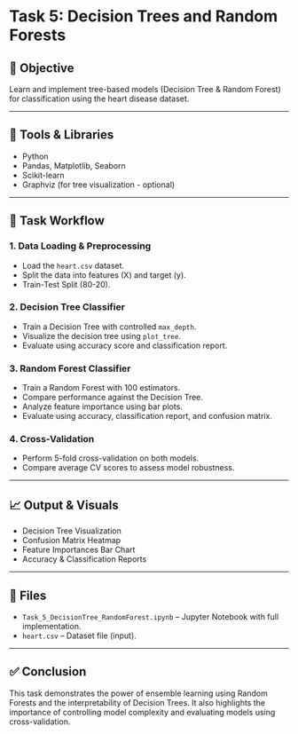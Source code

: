
# Task 5: Decision Trees and Random Forests

## 📌 Objective
Learn and implement tree-based models (Decision Tree & Random Forest) for classification using the heart disease dataset.

---

## 🧰 Tools & Libraries
- Python
- Pandas, Matplotlib, Seaborn
- Scikit-learn
- Graphviz (for tree visualization - optional)

---

## 📝 Task Workflow

### 1. Data Loading & Preprocessing
- Load the `heart.csv` dataset.
- Split the data into features (X) and target (y).
- Train-Test Split (80-20).

### 2. Decision Tree Classifier
- Train a Decision Tree with controlled `max_depth`.
- Visualize the decision tree using `plot_tree`.
- Evaluate using accuracy score and classification report.

### 3. Random Forest Classifier
- Train a Random Forest with 100 estimators.
- Compare performance against the Decision Tree.
- Analyze feature importance using bar plots.
- Evaluate using accuracy, classification report, and confusion matrix.

### 4. Cross-Validation
- Perform 5-fold cross-validation on both models.
- Compare average CV scores to assess model robustness.

---

## 📈 Output & Visuals
- Decision Tree Visualization
- Confusion Matrix Heatmap
- Feature Importances Bar Chart
- Accuracy & Classification Reports

---

## 📂 Files
- `Task_5_DecisionTree_RandomForest.ipynb` – Jupyter Notebook with full implementation.
- `heart.csv` – Dataset file (input).


---

## ✅ Conclusion
This task demonstrates the power of ensemble learning using Random Forests and the interpretability of Decision Trees. It also highlights the importance of controlling model complexity and evaluating models using cross-validation.

